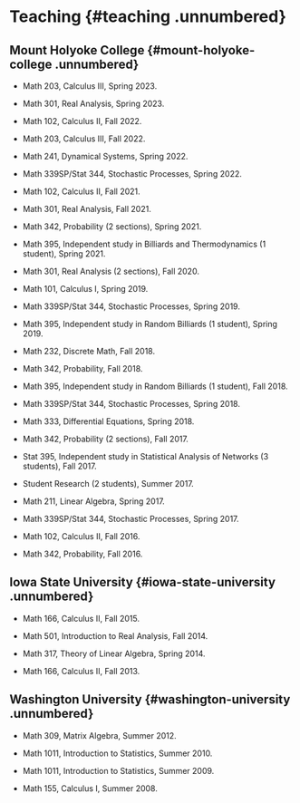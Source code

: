 Teaching {#teaching .unnumbered}
========

Mount Holyoke College {#mount-holyoke-college .unnumbered}
---------------------

-	Math 203, Calculus III, Spring 2023.

-	Math 301, Real Analysis, Spring 2023.

-	Math 102, Calculus II, Fall 2022.

-	Math 203, Calculus III, Fall 2022.

-	Math 241, Dynamical Systems, Spring 2022.

-	Math 339SP/Stat 344, Stochastic Processes, Spring 2022.

-	Math 102, Calculus II, Fall 2021.

-	Math 301, Real Analysis, Fall 2021.

-	Math 342, Probability (2 sections), Spring 2021.

-	Math 395, Independent study in Billiards and Thermodynamics (1 student), Spring 2021.

-	Math 301, Real Analysis (2 sections), Fall 2020.

-	Math 101, Calculus I, Spring 2019.

-	Math 339SP/Stat 344, Stochastic Processes, Spring 2019.

-	Math 395, Independent study in Random Billiards (1 student), Spring 2019.

-	Math 232, Discrete Math, Fall 2018.

-   Math 342, Probability, Fall 2018.

-	Math 395, Independent study in Random Billiards (1 student), Fall 2018.

-	Math 339SP/Stat 344, Stochastic Processes, Spring 2018.
	
-	Math 333, Differential Equations, Spring 2018.

-   Math 342, Probability (2 sections), Fall 2017.
	
-	Stat 395, Independent study in Statistical Analysis of Networks (3 students), Fall 2017.

-	Student Research (2 students), Summer 2017.
	
-   Math 211, Linear Algebra, Spring 2017.
	
-   Math 339SP/Stat 344, Stochastic Processes, Spring 2017.

-   Math 102, Calculus II, Fall 2016.

-   Math 342, Probability, Fall 2016.


Iowa State University {#iowa-state-university .unnumbered}
---------------------

-   Math 166, Calculus II, Fall 2015.

-   Math 501, Introduction to Real Analysis, Fall 2014.

-   Math 317, Theory of Linear Algebra, Spring 2014.

-   Math 166, Calculus II, Fall 2013.

Washington University {#washington-university .unnumbered}
---------------------

-   Math 309, Matrix Algebra, Summer 2012.

-   Math 1011, Introduction to Statistics, Summer 2010.

-	Math 1011, Introduction to Statistics, Summer 2009.

-   Math 155, Calculus I, Summer 2008.

